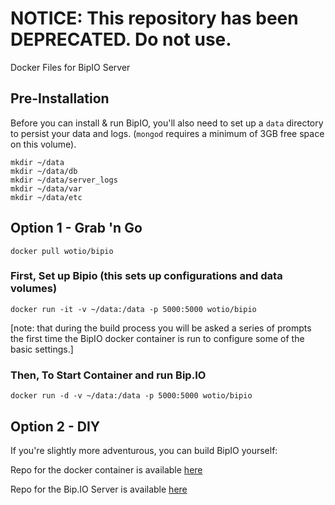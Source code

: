 # **NOTICE:** This repository has been **DEPRECATED**. Do not use.
Docker Files for BipIO Server

## Pre-Installation ##
Before you can install & run BipIO, you'll also need to set up a `data` directory to persist your data and logs.
(`mongod` requires a minimum of 3GB free space on this volume).

```
mkdir ~/data
mkdir ~/data/db
mkdir ~/data/server_logs
mkdir ~/data/var
mkdir ~/data/etc
```


## Option 1 - Grab 'n Go ##

    docker pull wotio/bipio

### First, Set up Bipio  (this sets up configurations and data volumes)

    docker run -it -v ~/data:/data -p 5000:5000 wotio/bipio


[note: that during the build process you will be asked a series of prompts the first time the BipIO docker container is run to configure some of the basic settings.]

### Then, To Start Container and run Bip.IO

    docker run -d -v ~/data:/data -p 5000:5000 wotio/bipio


## Option 2 - DIY ##

If you're slightly more adventurous, you can build BipIO yourself:

Repo for the docker container is available [here][1]

Repo for the Bip.IO Server is available [here][2]


  [1]: https://github.com/bipio-server/bipio-docker
  [2]: https://github.com/bipio-server/bipio
